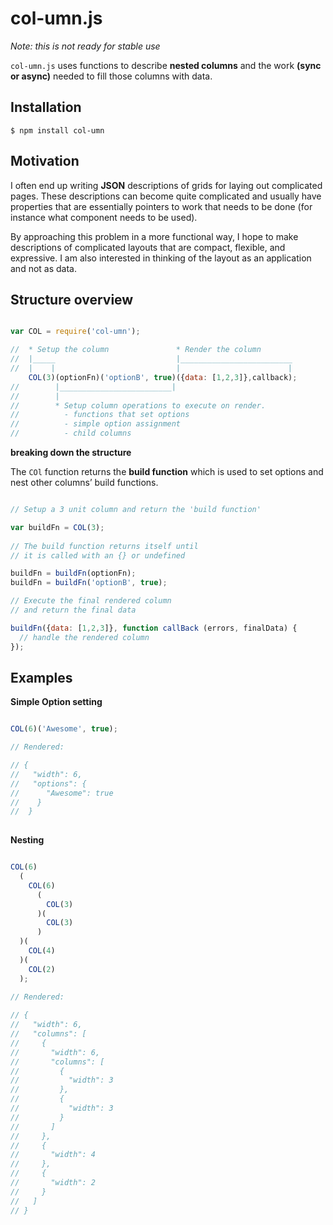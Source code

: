 col-umn.js
==========

_Note: this is not ready for stable use_

``col-umn.js`` uses functions to describe __nested columns__ and the work __(sync or async)__ needed to fill those columns with data.

## Installation

```
$ npm install col-umn
```

## Motivation

I often end up writing __JSON__ descriptions of grids for laying out complicated pages. These descriptions can become quite complicated and usually have properties that are essentially pointers to work that needs to be done (for instance what component needs to be used).

By approaching this problem in a more functional way, I hope to make descriptions of complicated layouts that are  compact, flexible, and expressive. I am also interested in thinking of the layout as an application and not as data.

## Structure overview

```js

var COL = require('col-umn');

//  * Setup the column               * Render the column
//  |_____                           |_________________________
//  |    |                           |                        |
    COL(3)(optionFn)('optionB', true)({data: [1,2,3]},callback);
//        |_________________________|
//        |
//        * Setup column operations to execute on render.
//          - functions that set options
//          - simple option assignment
//          - child columns

```

__breaking down the structure__

The ``COl`` function returns the __build function__ which is used to set options and nest other columns’ build functions.

```js

// Setup a 3 unit column and return the 'build function'

var buildFn = COL(3);
  
// The build function returns itself until
// it is called with an {} or undefined

buildFn = buildFn(optionFn);
buildFn = buildFn('optionB', true);

// Execute the final rendered column
// and return the final data

buildFn({data: [1,2,3]}, function callBack (errors, finalData) {
  // handle the rendered column
});

```

## Examples

__Simple Option setting__

```js

COL(6)('Awesome', true);

// Rendered:

// {
//   "width": 6,
//   "options": {
//      "Awesome": true
//    }
//  }
    
```

__Nesting__

```js

COL(6)
  (
    COL(6)
      (
        COL(3)
      )(
        COL(3)
      )
  )(
    COL(4)
  )(
    COL(2)
  );
  
// Rendered:

// {
//   "width": 6,
//   "columns": [
//     {
//       "width": 6,
//       "columns": [
//         {
//           "width": 3
//         },
//         {
//           "width": 3
//         }
//       ]
//     },
//     {
//       "width": 4
//     },
//     {
//       "width": 2
//     }
//   ]
// }

```


